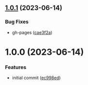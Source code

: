 ## [1.0.1](https://github.com/konstellation-io/release-workflow-poc/compare/v1.0.0...v1.0.1) (2023-06-14)


### Bug Fixes

* gh-pages ([cae3f2a](https://github.com/konstellation-io/release-workflow-poc/commit/cae3f2a21d63bcc0409ca7a8c721f62a51e8fcae))

# 1.0.0 (2023-06-14)


### Features

* initial commit ([ec998ed](https://github.com/konstellation-io/release-workflow-poc/commit/ec998edd49930871121ea5165336b104453209cb))
